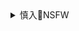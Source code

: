 <details><summary>慎入🔞NSFW</summary>

Not Safe For Work
![](https://upload.wikimedia.org/wikipedia/commons/thumb/d/d3/Biohazard_Symbol_Specification.png/210px-Biohazard_Symbol_Specification.png)

<details><summary><b>风险自理Use At Your Own Risk🈲</summary>

### 也可以是香g最好的时刻
http://news.creaders.net/china/2020/07/02/2242189.html

mg68年美丽岛事件发生后，gmdzf的军事检察官为被告罗织了三项罪刑，分别是“与北jzq共谋”、“与海外台独共谋”、“有武力颠覆zf的犯意和行为”（与g版g安法要“打击”的对象何其相似）。当时的总统蒋经国志得意满，因为几乎所有反对运动的领d人都在先前一波的大搜捕之后落网，媒体对m运人士发动密集且凶狠的挞伐，就连特务机关交给他的被告自白书都充满了悔恨与求饶，于是蒋经国做出了一个对事后gmd相当错误的决定：将这场军事审判全程开放，任由g内外媒体报导。

施明德说：
“我不是怕死的人，我不会为我的生命而低头，我会为我们全mgj利益而低头；我不是在此表演，也不是要博得减刑，如果能带给gjsh和谐，我请求判我死刑，

林义雄说：
“请庭上能摆脱一切z治上、舆论上、感情上的压力，依据天理、良心、法律作最公正判决。我所说感情的压力，是指我家血案，我虔诚的祈求上天让惨无人道的伤心事，不影响钧庭的公正判决。但我坚信自己无罪，请庭上详查。我感觉到本案不仅是被告有罪、无罪的判决，将影响我g民主法治的前途，甚至于我们还能不能免于gc奴役、活在民主社会的一个关键。”

这种d裁者的盲点”，发生在40年前的蒋经国身上，其实也见诸于现在的zgzq。

</details>
</details>
